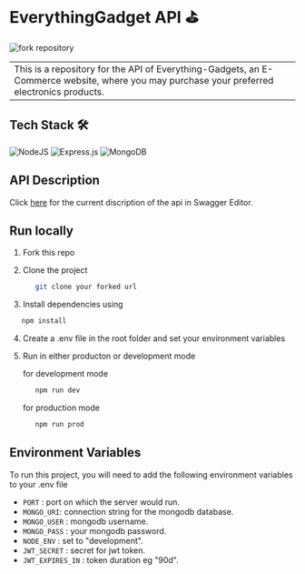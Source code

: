 # EverythingGadget API ⛳

![fork repository](https://res.cloudinary.com/dhqv8cxqz/image/upload/v1663888596/q0y7ghveufs50nyhznpe.png)

<table>
<tr>
<td>
  This is a repository for the API of Everything-Gadgets, an E-Commerce website, where you may purchase your preferred electronics products.
</td>
</tr>
</table>

## Tech Stack 🛠️

![NodeJS](https://img.shields.io/badge/node.js-6DA55F?style=for-the-badge&logo=node.js&logoColor=white) ![Express.js](https://img.shields.io/badge/express.js-%23404d59.svg?style=for-the-badge&logo=express&logoColor=%2361DAFB) ![MongoDB](https://img.shields.io/badge/MongoDB-%234ea94b.svg?style=for-the-badge&logo=mongodb&logoColor=white)

## API Description

Click [here](https://astonishing-croissant-2fe0b8.netlify.app) for the current discription of the api in Swagger Editor.

## Run locally

1. Fork this repo

2. Clone the project

   ```bash
      git clone your forked url
   ```

3. Install dependencies using

```bash
   npm install
```

4. Create a .env file in the root folder and set your environment variables

5. Run in either producton or development mode

   for development mode

   ```bash
      npm run dev
   ```

   for production mode

   ```bash
      npm run prod
   ```

## Environment Variables

To run this project, you will need to add the following environment variables to your .env file

- `PORT` : port on which the server would run.
- `MONGO_URI`: connection string for the mongodb database.
- `MONGO_USER` : mongodb username.
- `MONGO_PASS` : your mongodb password.
- `NODE_ENV` : set to "development".
- `JWT_SECRET` : secret for jwt token.
- `JWT_EXPIRES_IN` : token duration eg "90d".
